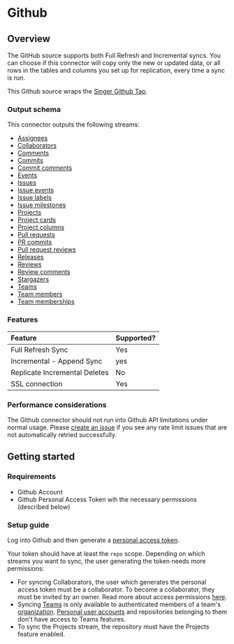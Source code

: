 # Github

## Overview

The GitHub source supports both Full Refresh and Incremental syncs. You can choose if this connector will copy only the new or updated data, or all rows in the tables and columns you set up for replication, every time a sync is run.

This Github source wraps the [Singer Github Tap](https://github.com/singer-io/tap-github).

### Output schema

This connector outputs the following streams: 
  * [Assignees](https://developer.github.com/v3/issues/assignees/#list-assignees)
  * [Collaborators](https://developer.github.com/v3/repos/collaborators/#list-collaborators)
  * [Comments](https://developer.github.com/v3/issues/comments/#list-comments-in-a-repository)
  * [Commits](https://developer.github.com/v3/repos/commits/#list-commits-on-a-repository)
  * [Commit comments](https://docs.github.com/en/free-pro-team@latest/rest/reference/repos#list-commit-comments-for-a-repository)
  * [Events](https://docs.github.com/en/free-pro-team@latest/rest/reference/activity#list-repository-events)  
  * [Issues](https://developer.github.com/v3/issues/#list-issues-for-a-repository)
  * [Issue events](https://docs.github.com/en/free-pro-team@latest/rest/reference/issues#list-issue-events-for-a-repository) 
  * [Issue labels](https://docs.github.com/en/free-pro-team@latest/rest/reference/issues#list-labels-for-a-repository)
  * [Issue milestones](https://docs.github.com/en/free-pro-team@latest/rest/reference/issues#list-milestones)
  * [Projects](https://docs.github.com/en/free-pro-team@latest/rest/reference/projects#list-repository-projects) 
  * [Project cards](https://docs.github.com/en/free-pro-team@latest/rest/reference/projects#list-project-cards) 
  * [Project columns](https://docs.github.com/en/free-pro-team@latest/rest/reference/projects#list-project-columns)
  * [Pull requests](https://developer.github.com/v3/pulls/#list-pull-requests)
  * [PR commits](https://docs.github.com/en/free-pro-team@latest/rest/reference/pulls#list-commits-on-a-pull-request)  
  * [Pull request reviews](https://docs.github.com/en/free-pro-team@latest/rest/reference/pulls#reviews)
  * [Releases](https://docs.github.com/en/free-pro-team@latest/rest/reference/repos#list-releases)  
  * [Reviews](https://developer.github.com/v3/pulls/reviews/#list-reviews-on-a-pull-request)
  * [Review comments](https://developer.github.com/v3/pulls/comments)
  * [Stargazers](https://developer.github.com/v3/activity/starring/#list-stargazers)
  * [Teams](https://docs.github.com/en/free-pro-team@latest/rest/reference/teams#list-teams)
  * [Team members](https://docs.github.com/en/free-pro-team@latest/rest/reference/teams#list-team-members) 
  * [Team memberships](https://docs.github.com/en/free-pro-team@latest/rest/reference/teams#get-team-membership-for-a-user)

### Features

| Feature | Supported? |
| :--- | :--- |
| Full Refresh Sync | Yes |
| Incremental - Append Sync | yes |
| Replicate Incremental Deletes | No |
| SSL connection | Yes |

### Performance considerations

The Github connector should not run into Github API limitations under normal usage. Please [create an issue](https://github.com/airbytehq/airbyte/issues) if you see any rate limit issues that are not automatically retried successfully.

## Getting started

### Requirements

* Github Account
* Github Personal Access Token wih the necessary permissions (described below)

### Setup guide

Log into Github and then generate a [personal access token](https://github.com/settings/tokens).

Your token should have at least the `repo` scope. Depending on which streams you want to sync, the user generating the token needs more permissions: 
* For syncing Collaborators, the user which generates the personal access token must be a collaborator. To become a collaborator, they must be invited by an owner. Read more about access permissions [here](https://docs.github.com/en/free-pro-team@latest/github/getting-started-with-github/access-permissions-on-github).
* Syncing [Teams](https://docs.github.com/en/free-pro-team@latest/github/setting-up-and-managing-organizations-and-teams/about-teams) is only available to authenticated members of a team's [organization](https://docs.github.com/en/free-pro-team@latest/rest/reference/orgs). [Personal user accounts](https://docs.github.com/en/free-pro-team@latest/github/getting-started-with-github/types-of-github-accounts) and repositories belonging to them don't have access to Teams features.
* To sync the Projects stream, the repository must have the Projects feature enabled.


